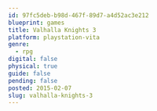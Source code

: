 ```yaml
---
id: 97fc5deb-b98d-467f-89d7-a4d52ac3e212
blueprint: games
title: Valhalla Knights 3
platform: playstation-vita
genre:
  - rpg
digital: false
physical: true
guide: false
pending: false
posted: 2015-02-07
slug: valhalla-knights-3
---
```

